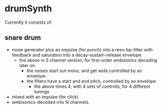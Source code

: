 # drumSynth

Currently it consists of:

## snare drum

- noise generator plus an impulse (for punch) into a reso-bp-filter with 
  feedback and saturation into a decay-sustain-release envelope
  - the above in 3 channel version, for first-order ambisonics decoding 
    later on
    - the noises start out mono, and get wide controlled by an envelope
    - the filters have a start and end pitch, controlled by an envelope
        - the above times 4, with 4 sets of controlls, for 4 different 
          tunings
- mixed with an impulse (for click)
- ambisonics-decoded into N channels.
